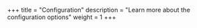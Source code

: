+++
title = "Configuration"
description = "Learn more about the configuration options"
weight = 1
+++